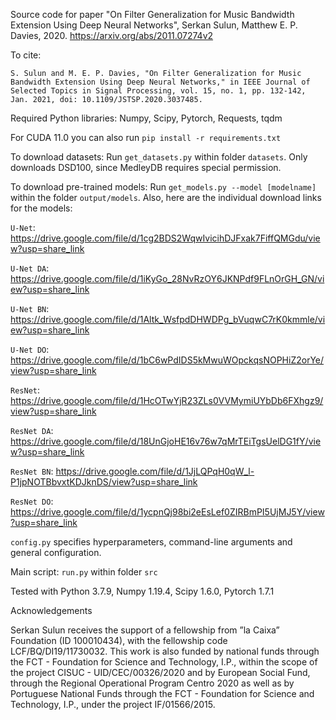 Source code for paper "On Filter Generalization for Music Bandwidth Extension Using Deep Neural Networks", 
Serkan Sulun, Matthew E. P. Davies, 2020. 
https://arxiv.org/abs/2011.07274v2


To cite:

```S. Sulun and M. E. P. Davies, "On Filter Generalization for Music Bandwidth Extension Using Deep Neural Networks," in IEEE Journal of Selected Topics in Signal Processing, vol. 15, no. 1, pp. 132-142, Jan. 2021, doi: 10.1109/JSTSP.2020.3037485.```

Required Python libraries: Numpy, Scipy, Pytorch, Requests, tqdm

For CUDA 11.0 you can also run `pip install -r requirements.txt`

To download datasets:
Run `get_datasets.py` within folder `datasets`.
Only downloads DSD100, since MedleyDB requires special permission.

To download pre-trained models:
Run `get_models.py --model [modelname]` within the folder `output/models`.
Also, here are the individual download links for the models:

`U-Net`: https://drive.google.com/file/d/1cg2BDS2WqwIvicihDJFxak7FiffQMGdu/view?usp=share_link

`U-Net DA`: https://drive.google.com/file/d/1iKyGo_28NvRzOY6JKNPdf9FLnOrGH_GN/view?usp=share_link

`U-Net BN`: https://drive.google.com/file/d/1Altk_WsfpdDHWDPg_bVuqwC7rK0kmmle/view?usp=share_link

`U-Net DO`: https://drive.google.com/file/d/1bC6wPdIDS5kMwuWOpckqsNOPHiZ2orYe/view?usp=share_link

`ResNet`: https://drive.google.com/file/d/1HcOTwYjR23ZLs0VVMymiUYbDb6FXhgz9/view?usp=share_link

`ResNet DA`: https://drive.google.com/file/d/18UnGjoHE16v76w7qMrTEiTgsUelDG1fY/view?usp=share_link

`ResNet BN`: https://drive.google.com/file/d/1JjLQPqH0qW_l-P1jpNOTBbvxtKDJknDS/view?usp=share_link

`ResNet DO`: https://drive.google.com/file/d/1ycpnQj98bi2eEsLef0ZIRBmPI5UjMJ5Y/view?usp=share_link




`config.py` specifies hyperparameters, command-line arguments and general configuration.

Main script: `run.py` within folder `src`

Tested with Python 3.7.9, Numpy 1.19.4, Scipy 1.6.0, Pytorch 1.7.1


Acknowledgements

Serkan Sulun receives the support of a fellowship from ”la Caixa” Foundation (ID 100010434), with the fellowship code LCF/BQ/DI19/11730032.
This work is also funded by national funds through the FCT - Foundation for Science and Technology, I.P., within the scope of the project CISUC - UID/CEC/00326/2020 and by European Social Fund, through the Regional Operational Program Centro 2020 as well as by Portuguese National Funds through the FCT - Foundation for Science and Technology, I.P., under the project IF/01566/2015.
